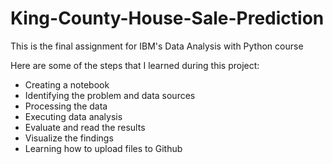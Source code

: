 # King-County-House-Sale-Prediction
This is the final assignment for IBM's Data Analysis with Python course

Here are some of the steps that I learned during this project:

- Creating a notebook 
- Identifying the problem and data sources 
- Processing the data 
- Executing data analysis 
- Evaluate and read the results 
- Visualize the findings
- Learning how to upload files to Github

